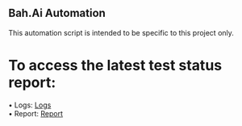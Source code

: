 ## Bah.Ai Automation

This automation script is intended to be specific to this project only.

# To access the latest test status report:
• Logs: [Logs](https://rlongcop-agsx.github.io/bah.ai-automation/log.html) </br>
• Report: [Report](https://rlongcop-agsx.github.io/bah.ai-automation/report.html)
